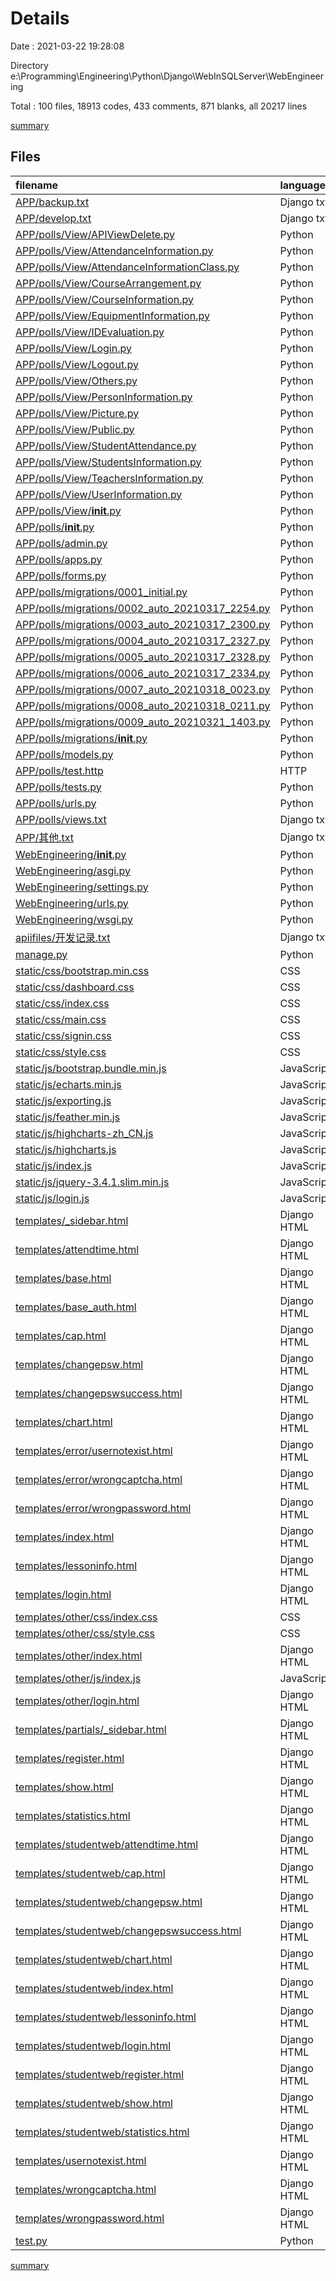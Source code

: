 # Details

Date : 2021-03-22 19:28:08

Directory e:\Programming\Engineering\Python\Django\WebInSQLServer\WebEngineering

Total : 100 files,  18913 codes, 433 comments, 871 blanks, all 20217 lines

[summary](results.md)

## Files
| filename | language | code | comment | blank | total |
| :--- | :--- | ---: | ---: | ---: | ---: |
| [APP/backup.txt](/APP/backup.txt) | Django txt | 803 | 0 | 34 | 837 |
| [APP/develop.txt](/APP/develop.txt) | Django txt | 70 | 0 | 4 | 74 |
| [APP/polls/View/APIViewDelete.py](/APP/polls/View/APIViewDelete.py) | Python | 80 | 1 | 3 | 84 |
| [APP/polls/View/AttendanceInformation.py](/APP/polls/View/AttendanceInformation.py) | Python | 557 | 5 | 10 | 572 |
| [APP/polls/View/AttendanceInformationClass.py](/APP/polls/View/AttendanceInformationClass.py) | Python | 285 | 1 | 4 | 290 |
| [APP/polls/View/CourseArrangement.py](/APP/polls/View/CourseArrangement.py) | Python | 743 | 4 | 17 | 764 |
| [APP/polls/View/CourseInformation.py](/APP/polls/View/CourseInformation.py) | Python | 776 | 5 | 13 | 794 |
| [APP/polls/View/EquipmentInformation.py](/APP/polls/View/EquipmentInformation.py) | Python | 653 | 5 | 10 | 668 |
| [APP/polls/View/IDEvaluation.py](/APP/polls/View/IDEvaluation.py) | Python | 103 | 1 | 3 | 107 |
| [APP/polls/View/Login.py](/APP/polls/View/Login.py) | Python | 154 | 7 | 4 | 165 |
| [APP/polls/View/Logout.py](/APP/polls/View/Logout.py) | Python | 14 | 0 | 2 | 16 |
| [APP/polls/View/Others.py](/APP/polls/View/Others.py) | Python | 311 | 19 | 35 | 365 |
| [APP/polls/View/PersonInformation.py](/APP/polls/View/PersonInformation.py) | Python | 221 | 1 | 5 | 227 |
| [APP/polls/View/Picture.py](/APP/polls/View/Picture.py) | Python | 15 | 0 | 3 | 18 |
| [APP/polls/View/Public.py](/APP/polls/View/Public.py) | Python | 361 | 0 | 18 | 379 |
| [APP/polls/View/StudentAttendance.py](/APP/polls/View/StudentAttendance.py) | Python | 255 | 1 | 4 | 260 |
| [APP/polls/View/StudentsInformation.py](/APP/polls/View/StudentsInformation.py) | Python | 465 | 4 | 10 | 479 |
| [APP/polls/View/TeachersInformation.py](/APP/polls/View/TeachersInformation.py) | Python | 220 | 1 | 5 | 226 |
| [APP/polls/View/UserInformation.py](/APP/polls/View/UserInformation.py) | Python | 467 | 4 | 13 | 484 |
| [APP/polls/View/__init__.py](/APP/polls/View/__init__.py) | Python | 0 | 0 | 1 | 1 |
| [APP/polls/__init__.py](/APP/polls/__init__.py) | Python | 0 | 0 | 1 | 1 |
| [APP/polls/admin.py](/APP/polls/admin.py) | Python | 15 | 1 | 3 | 19 |
| [APP/polls/apps.py](/APP/polls/apps.py) | Python | 3 | 0 | 3 | 6 |
| [APP/polls/forms.py](/APP/polls/forms.py) | Python | 0 | 0 | 1 | 1 |
| [APP/polls/migrations/0001_initial.py](/APP/polls/migrations/0001_initial.py) | Python | 6 | 1 | 6 | 13 |
| [APP/polls/migrations/0002_auto_20210317_2254.py](/APP/polls/migrations/0002_auto_20210317_2254.py) | Python | 352 | 1 | 7 | 360 |
| [APP/polls/migrations/0003_auto_20210317_2300.py](/APP/polls/migrations/0003_auto_20210317_2300.py) | Python | 195 | 1 | 6 | 202 |
| [APP/polls/migrations/0004_auto_20210317_2327.py](/APP/polls/migrations/0004_auto_20210317_2327.py) | Python | 762 | 1 | 6 | 769 |
| [APP/polls/migrations/0005_auto_20210317_2328.py](/APP/polls/migrations/0005_auto_20210317_2328.py) | Python | 11 | 1 | 6 | 18 |
| [APP/polls/migrations/0006_auto_20210317_2334.py](/APP/polls/migrations/0006_auto_20210317_2334.py) | Python | 32 | 1 | 6 | 39 |
| [APP/polls/migrations/0007_auto_20210318_0023.py](/APP/polls/migrations/0007_auto_20210318_0023.py) | Python | 118 | 1 | 6 | 125 |
| [APP/polls/migrations/0008_auto_20210318_0211.py](/APP/polls/migrations/0008_auto_20210318_0211.py) | Python | 13 | 1 | 6 | 20 |
| [APP/polls/migrations/0009_auto_20210321_1403.py](/APP/polls/migrations/0009_auto_20210321_1403.py) | Python | 18 | 1 | 6 | 25 |
| [APP/polls/migrations/__init__.py](/APP/polls/migrations/__init__.py) | Python | 0 | 0 | 1 | 1 |
| [APP/polls/models.py](/APP/polls/models.py) | Python | 395 | 26 | 40 | 461 |
| [APP/polls/test.http](/APP/polls/test.http) | HTTP | 8 | 1 | 6 | 15 |
| [APP/polls/tests.py](/APP/polls/tests.py) | Python | 2 | 1 | 2 | 5 |
| [APP/polls/urls.py](/APP/polls/urls.py) | Python | 50 | 12 | 2 | 64 |
| [APP/polls/views.txt](/APP/polls/views.txt) | Django txt | 5,026 | 0 | 131 | 5,157 |
| [APP/其他.txt](/APP/其他.txt) | Django txt | 83 | 0 | 14 | 97 |
| [WebEngineering/__init__.py](/WebEngineering/__init__.py) | Python | 0 | 0 | 1 | 1 |
| [WebEngineering/asgi.py](/WebEngineering/asgi.py) | Python | 4 | 8 | 5 | 17 |
| [WebEngineering/settings.py](/WebEngineering/settings.py) | Python | 170 | 37 | 40 | 247 |
| [WebEngineering/urls.py](/WebEngineering/urls.py) | Python | 28 | 18 | 1 | 47 |
| [WebEngineering/wsgi.py](/WebEngineering/wsgi.py) | Python | 4 | 8 | 5 | 17 |
| [apiifiles/开发记录.txt](/apiifiles/开发记录.txt) | Django txt | 33 | 0 | 11 | 44 |
| [manage.py](/manage.py) | Python | 18 | 2 | 4 | 24 |
| [static/css/bootstrap.min.css](/static/css/bootstrap.min.css) | CSS | 2 | 10 | 0 | 12 |
| [static/css/dashboard.css](/static/css/dashboard.css) | CSS | 80 | 6 | 19 | 105 |
| [static/css/index.css](/static/css/index.css) | CSS | 48 | 0 | 2 | 50 |
| [static/css/main.css](/static/css/main.css) | CSS | 13 | 0 | 1 | 14 |
| [static/css/signin.css](/static/css/signin.css) | CSS | 40 | 0 | 4 | 44 |
| [static/css/style.css](/static/css/style.css) | CSS | 1,023 | 8 | 28 | 1,059 |
| [static/js/bootstrap.bundle.min.js](/static/js/bootstrap.bundle.min.js) | JavaScript | 1 | 6 | 1 | 8 |
| [static/js/echarts.min.js](/static/js/echarts.min.js) | JavaScript | 3 | 40 | 3 | 46 |
| [static/js/exporting.js](/static/js/exporting.js) | JavaScript | 34 | 10 | 0 | 44 |
| [static/js/feather.min.js](/static/js/feather.min.js) | JavaScript | 2 | 11 | 0 | 13 |
| [static/js/highcharts-zh_CN.js](/static/js/highcharts-zh_CN.js) | JavaScript | 1 | 0 | 0 | 1 |
| [static/js/highcharts.js](/static/js/highcharts.js) | JavaScript | 566 | 8 | 1 | 575 |
| [static/js/index.js](/static/js/index.js) | JavaScript | 482 | 70 | 24 | 576 |
| [static/js/jquery-3.4.1.slim.min.js](/static/js/jquery-3.4.1.slim.min.js) | JavaScript | 1 | 1 | 1 | 3 |
| [static/js/login.js](/static/js/login.js) | JavaScript | 66 | 0 | 9 | 75 |
| [templates/_sidebar.html](/templates/_sidebar.html) | Django HTML | 23 | 0 | 1 | 24 |
| [templates/attendtime.html](/templates/attendtime.html) | Django HTML | 47 | 0 | 14 | 61 |
| [templates/base.html](/templates/base.html) | Django HTML | 65 | 0 | 21 | 86 |
| [templates/base_auth.html](/templates/base_auth.html) | Django HTML | 22 | 0 | 13 | 35 |
| [templates/cap.html](/templates/cap.html) | Django HTML | 30 | 0 | 0 | 30 |
| [templates/changepsw.html](/templates/changepsw.html) | Django HTML | 59 | 0 | 9 | 68 |
| [templates/changepswsuccess.html](/templates/changepswsuccess.html) | Django HTML | 18 | 0 | 0 | 18 |
| [templates/chart.html](/templates/chart.html) | Django HTML | 56 | 0 | 6 | 62 |
| [templates/error/usernotexist.html](/templates/error/usernotexist.html) | Django HTML | 4 | 0 | 1 | 5 |
| [templates/error/wrongcaptcha.html](/templates/error/wrongcaptcha.html) | Django HTML | 4 | 0 | 1 | 5 |
| [templates/error/wrongpassword.html](/templates/error/wrongpassword.html) | Django HTML | 4 | 0 | 1 | 5 |
| [templates/index.html](/templates/index.html) | Django HTML | 16 | 0 | 8 | 24 |
| [templates/lessoninfo.html](/templates/lessoninfo.html) | Django HTML | 27 | 0 | 10 | 37 |
| [templates/login.html](/templates/login.html) | Django HTML | 50 | 0 | 8 | 58 |
| [templates/other/css/index.css](/templates/other/css/index.css) | CSS | 48 | 0 | 2 | 50 |
| [templates/other/css/style.css](/templates/other/css/style.css) | CSS | 1,023 | 8 | 28 | 1,059 |
| [templates/other/index.html](/templates/other/index.html) | Django HTML | 68 | 0 | 5 | 73 |
| [templates/other/js/index.js](/templates/other/js/index.js) | JavaScript | 482 | 70 | 29 | 581 |
| [templates/other/login.html](/templates/other/login.html) | Django HTML | 35 | 0 | 1 | 36 |
| [templates/partials/_sidebar.html](/templates/partials/_sidebar.html) | Django HTML | 23 | 0 | 1 | 24 |
| [templates/register.html](/templates/register.html) | Django HTML | 47 | 0 | 6 | 53 |
| [templates/show.html](/templates/show.html) | Django HTML | 45 | 0 | 5 | 50 |
| [templates/statistics.html](/templates/statistics.html) | Django HTML | 17 | 0 | 6 | 23 |
| [templates/studentweb/attendtime.html](/templates/studentweb/attendtime.html) | Django HTML | 47 | 0 | 14 | 61 |
| [templates/studentweb/cap.html](/templates/studentweb/cap.html) | Django HTML | 30 | 0 | 0 | 30 |
| [templates/studentweb/changepsw.html](/templates/studentweb/changepsw.html) | Django HTML | 59 | 0 | 9 | 68 |
| [templates/studentweb/changepswsuccess.html](/templates/studentweb/changepswsuccess.html) | Django HTML | 18 | 0 | 0 | 18 |
| [templates/studentweb/chart.html](/templates/studentweb/chart.html) | Django HTML | 56 | 0 | 6 | 62 |
| [templates/studentweb/index.html](/templates/studentweb/index.html) | Django HTML | 16 | 0 | 8 | 24 |
| [templates/studentweb/lessoninfo.html](/templates/studentweb/lessoninfo.html) | Django HTML | 27 | 0 | 10 | 37 |
| [templates/studentweb/login.html](/templates/studentweb/login.html) | Django HTML | 50 | 0 | 8 | 58 |
| [templates/studentweb/register.html](/templates/studentweb/register.html) | Django HTML | 47 | 0 | 6 | 53 |
| [templates/studentweb/show.html](/templates/studentweb/show.html) | Django HTML | 45 | 0 | 5 | 50 |
| [templates/studentweb/statistics.html](/templates/studentweb/statistics.html) | Django HTML | 17 | 0 | 6 | 23 |
| [templates/usernotexist.html](/templates/usernotexist.html) | Django HTML | 4 | 0 | 1 | 5 |
| [templates/wrongcaptcha.html](/templates/wrongcaptcha.html) | Django HTML | 4 | 0 | 1 | 5 |
| [templates/wrongpassword.html](/templates/wrongpassword.html) | Django HTML | 4 | 0 | 1 | 5 |
| [test.py](/test.py) | Python | 15 | 3 | 3 | 21 |

[summary](results.md)